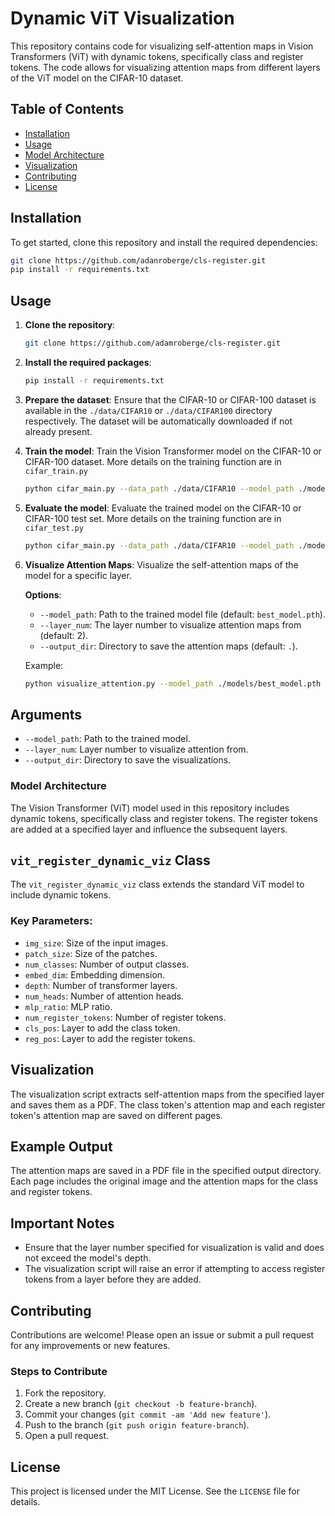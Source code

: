 # Dynamic ViT Visualization

This repository contains code for visualizing self-attention maps in Vision Transformers (ViT) with dynamic tokens, specifically class and register tokens. The code allows for visualizing attention maps from different layers of the ViT model on the CIFAR-10 dataset.

## Table of Contents

- [Installation](#installation)
- [Usage](#usage)
- [Model Architecture](#model-architecture)
- [Visualization](#visualization)
- [Contributing](#contributing)
- [License](#license)

## Installation

To get started, clone this repository and install the required dependencies:

```bash
git clone https://github.com/adanroberge/cls-register.git
pip install -r requirements.txt
```

## Usage

1. **Clone the repository**:
    ```bash
    git clone https://github.com/adamroberge/cls-register.git
    ```

2. **Install the required packages**:
    ```bash
    pip install -r requirements.txt
    ```

3. **Prepare the dataset**:
    Ensure that the CIFAR-10 or CIFAR-100 dataset is available in the `./data/CIFAR10` or `./data/CIFAR100` directory respectively. The dataset will be automatically downloaded if not already present.

4. **Train the model**:
    Train the Vision Transformer model on the CIFAR-10 or CIFAR-100 dataset.
    More details on the training function are in ```cifar_train.py```
    ```bash
    python cifar_main.py --data_path ./data/CIFAR10 --model_path ./models/best_model.pth
    ```

6. **Evaluate the model**:
    Evaluate the trained model on the CIFAR-10 or CIFAR-100 test set.
    More details on the training function are in ```cifar_test.py```
    ```bash
    python cifar_main.py --data_path ./data/CIFAR10 --model_path ./models/best_model.pth
    ```

8. **Visualize Attention Maps**:
    Visualize the self-attention maps of the model for a specific layer.

    **Options**:
    - `--model_path`: Path to the trained model file (default: `best_model.pth`).
    - `--layer_num`: The layer number to visualize attention maps from (default: 2).
    - `--output_dir`: Directory to save the attention maps (default: `.`).

    Example:
    ```bash
    python visualize_attention.py --model_path ./models/best_model.pth --layer_num 5 --output_dir ./attention_maps
    ```

## Arguments

- `--model_path`: Path to the trained model.
- `--layer_num`: Layer number to visualize attention from.
- `--output_dir`: Directory to save the visualizations.


### Model Architecture

The Vision Transformer (ViT) model used in this repository includes dynamic tokens, specifically class and register tokens. The register tokens are added at a specified layer and influence the subsequent layers.


## `vit_register_dynamic_viz` Class

The `vit_register_dynamic_viz` class extends the standard ViT model to include dynamic tokens.

### Key Parameters:
- `img_size`: Size of the input images.
- `patch_size`: Size of the patches.
- `num_classes`: Number of output classes.
- `embed_dim`: Embedding dimension.
- `depth`: Number of transformer layers.
- `num_heads`: Number of attention heads.
- `mlp_ratio`: MLP ratio.
- `num_register_tokens`: Number of register tokens.
- `cls_pos`: Layer to add the class token.
- `reg_pos`: Layer to add the register tokens.


## Visualization

The visualization script extracts self-attention maps from the specified layer and saves them as a PDF. The class token's attention map and each register token's attention map are saved on different pages.


## Example Output

The attention maps are saved in a PDF file in the specified output directory. Each page includes the original image and the attention maps for the class and register tokens.


## Important Notes

- Ensure that the layer number specified for visualization is valid and does not exceed the model's depth.
- The visualization script will raise an error if attempting to access register tokens from a layer before they are added.


## Contributing

Contributions are welcome! Please open an issue or submit a pull request for any improvements or new features.

### Steps to Contribute
1. Fork the repository.
2. Create a new branch (`git checkout -b feature-branch`).
3. Commit your changes (`git commit -am 'Add new feature'`).
4. Push to the branch (`git push origin feature-branch`).
5. Open a pull request.


## License

This project is licensed under the MIT License. See the `LICENSE` file for details.

